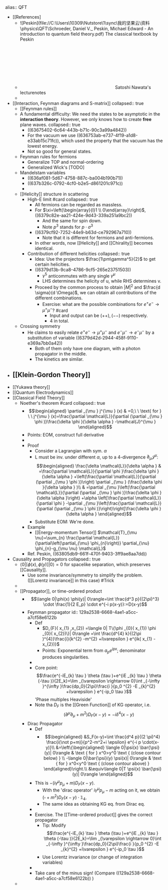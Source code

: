 alias:: QFT

- [[References]
	- ![Peskin](file://C:\Users\10309\Nutstore\1\sync\我的坚果云\资料\physics\QFT\Schroeder, Daniel V._ Peskin, Michael Edward - An introduction to quantum field theory.pdf) The classical textbook by Peskin
	- ![Introduction_to_Quantum_Field_Theory.pdf](file://D:/Downloads/Courses/Introduction_to_Quantum_Field_Theory.pdf) Satoshi Nawata's lecturenotes
	-
- [[Interaction, Feynman diagrams and S-matrix]]
  collapsed:: true
	- [[Feynman rules]]
	- A fundamental difficulty: We need the states to be asymptotic in the **interaction theory**. However, we only knows how to create **free** plane waves.
	  collapsed:: true
		- ((63675402-6c64-443b-b71c-90c3a99a4842))
		- For the vacuum we use ((636753ab-e737-4f19-a1d8-e33ab15c71fc)), which used the property that the vacuum has the lowest energy.
		- Not so good for general states.
	- Feynman rules for fermions
		- Generalize TOP and normal-ordering
		- Generalized Wick's [TODO]
	- Mandelstam variables
		- ((636af081-5d67-4758-887c-ba004b190b71))
		- ((637b326c-0792-4cf0-b2e5-d861201c971c))
		-
	- [[Helicity]] structure in scattering
		- High-E limit #card
		  collapsed:: true
			- All fermions can be regarded as massless.
			- For $\xi=\left(\begin{array}{l}1 \\ 0\end{array}\right)$, ((6379c82e-aa21-424e-9d43-339a251a9bc2))
				- And the same for spin down.
				- Note $p^3$ stands for $p\cdot \sigma^3$
			- ((6379cf92-7252-44e9-b63d-ce792967a710))
				- Note that it is different for fermions and anti-fermions.
			- In other words, now [[Helicity]] and [[Chirality]] becomes identical.
		- Contribution of different helicities
		  collapsed:: true
			- Idea: Use the projectors $\frac{1\pm\gamma^5}{2}$ to get certain helicities.
			- ((6379d13b-9ca8-4786-9cf5-265e23751503))
				- $\gamma^5$ anticommutes with any single $\gamma^\mu$
				- LHS determines the helicity of u, while RHS determines v.
			- Proceed by the common process to obtain $|M|^2$ and $\frac{d \sigma}{d \Omega}$, we can obtain all contributions of the different combinations.
				- Exercise: what are the possible combinations for $e^{+} e^{-} \rightarrow \mu^{+} \mu^-$? #card
					- Input and output can be $(++),(--)$ respectively.
					- 4 in total.
	- Crossing symmetry
		- He claims to easily relate 
		  $e^{+} e^{-} \rightarrow \mu^{+} \mu^{-}$ and $e^{-} \mu^{-} \rightarrow e^{-} \mu^{-}$
		  by a substitution of variable ((6379d42d-2944-458f-9110-e369a7bb0a42))
			- Both of them only have one diagram, with a photon propagator in the middle.
			- The kinetics are similar.
- [[Klein-Gordon Theory]]
	-
- [[Yukawa theory]]
- [[Quantum Electrodynamics]]
- [[Classical Field Theory]]
	- Noether's theorem #card
	  collapsed:: true
		- $$\begin{aligned}
		  \partial _{\mu } j^{\mu } (x) & =0,\ \ \text{ for } \ \ j^{\mu } (x)=\frac{\partial \mathcal{L}}{\partial (\partial _{\mu } \phi )}\frac{\delta \phi }{\delta \alpha } -\mathcal{J}^{\mu }
		  \end{aligned}$$
		- Points: EOM, construct full derivative
		-
		- Proof
			- Consider a Lagrangian with sym. $\alpha$
			- L must be inv. under different $\alpha$, up to a 4-divergence $\partial_\mu \mathcal{J}^{\mu }$:
			  $$\begin{aligned}
			  \frac{\delta \mathcal{L}}{\delta \alpha } & =\frac{\partial \mathcal{L}}{\partial \phi }\frac{\delta \phi }{\delta \alpha } +\left(\frac{\partial \mathcal{L}}{\partial (\partial _{\mu } \phi )}\right) \partial _{\mu } (\frac{\delta \phi }{\delta \alpha } )\\
			   & =\partial _{\mu }\left(\frac{\partial \mathcal{L}}{\partial (\partial _{\mu } \phi )}\frac{\delta \phi }{\delta \alpha }\right) +\alpha \left[\frac{\partial \mathcal{L}}{\partial \phi } -\partial _{\mu }\left(\frac{\partial \mathcal{L}}{\partial (\partial _{\mu } \phi )}\right)\right]\frac{\delta \phi }{\delta \alpha }
			  \end{aligned}$$
			- Substitute EOM: We're done.
		- Example
			- [[Energy-momentum Tensor]] 
			  $\mathcal{T}_{\mu \nu}=\sum_{n} \frac{\partial \mathcal{L}}{\partial\left(\partial_{\mu} \phi_{n}\right)} \partial_{\nu} \phi_{n}-g_{\mu \nu} \mathcal{L}$
		- Ref. Peskin, ((63805db9-661f-470f-9403-3ff9ae8aa7dd))
- Causality and Propagators
  collapsed:: true
	- $\langle 0|[\phi(x), \phi(y)]| 0\rangle=0$ for spacelike separation, which preserves [[Causality]].
		- Use some invariance/symmetry to simplify the problem. ([[Lorentz invariance]] in this case) #Trick
	-
	- [[Propagator]], or time-ordered product
		- $$\langle 0|\phi(x) \phi(y)| 0\rangle=\int \frac{d^3 p}{(2\pi)^3} \cdot \frac{1}{2 E_p} \cdot e^{-i p(x-y)}:=D(x-y)$$
		- Feynman propagator
		  id:: 129a2538-6668-4ae1-a5cc-a7cf58e6122b
			- Def
				- $D_{F}( x_{1} ,x_{2}) =\langle 0| T\{\phi _{0}( x_{1}) \phi _{0}( x_{2})\}| 0\rangle =\int \frac{d^{4} k}{(2\pi )^{4}}\frac{i}{k^{2} -m^{2} +i\varepsilon } e^{ik( x_{1} -x_{2})}$
				- Points: Exponential term from $a_p e^{ipx}$; denominator produces singularities.
			-
			- Core point: $$\frac{e^{-iE_{k} \tau } \theta (\tau )+e^{iE _{k} \tau } \theta (-\tau )}{2E_k}=\lim _{\varepsilon \rightarrow 0}\int _{-\infty }^{\infty }\frac{dp_0}{2\pi}\frac{i }{p_0 ^{2} -E _{k}^{2} +i\varepsilon } e^{-ip_0 \tau }$$ 
			  'Phase multiples Heaviside'
			- Note tha $D_F$ is the [[Green Function]] of KG operator, i.e. 
			  $$\left(\partial^\mu \partial_\mu+m^2\right) D_F(x-y)=-i \delta^4(x-y)$$
		- Dirac Propagator
			- Def
				- $$\begin{aligned}
				  &S_F(x-y)=\int \frac{d^4 p}{(2 \pi)^4} \frac{i(\not p+m)}{p^2-m^2+i \epsilon} e^{-i p \cdot(x-y)}\\
				  &=\left\{\begin{aligned}
				  \langle 0|\psi(x) \bar{\psi}(y)| 0\rangle & \text { for } x^0>y^0 \text { (close contour below) } \\
				  -\langle 0|\bar{\psi}(y) \psi(x)| 0\rangle & \text { for } x^0<y^0 \text { (close contour above) }
				  \end{aligned}\right.\\
				  &\equiv\langle 0|T \psi(x) \bar{\psi}(y)| 0\rangle
				  \end{aligned}$$
			- This is $-(i\gamma^\mu p_\mu+m)D_F(x-y)$.
				- With the 'dirac operator' $i\gamma^\mu p_\mu-m$ acting on it, we obtain $(\square+m^2)D_F(x-y)\cdot \mathbb1_4$.
				- The same idea as obtaining KG eq. from Dirac eq.
			-
			- Exercise. The [[Time-ordered product]] gives the correct propagator
				- Tip: Modify $$\frac{e^{-iE_{k} \tau } \theta (\tau )+e^{iE _{k} \tau } \theta (-\tau )}{2E_k}=\lim _{\varepsilon \rightarrow 0}\int _{-\infty }^{\infty }\frac{dp_0}{2\pi}\frac{i }{p_0 ^{2} -E _{k}^{2} +i\varepsilon } e^{-ip_0 \tau }$$
				- Use Lorentz invariance (or change of integration variables)
			-
			- Take care of the minus sign! (Compare ((129a2538-6668-4ae1-a5cc-a7cf58e6122b)) )
	-